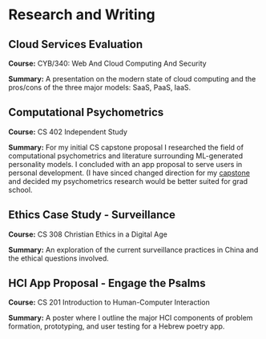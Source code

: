 # Research and Writing

## Cloud Services Evaluation
**Course:** CYB/340: Web And Cloud Computing And Security

**Summary:** A presentation on the modern state of cloud computing and the pros/cons of the three major models: SaaS, PaaS, IaaS.


## Computational Psychometrics
**Course:** CS 402 Independent Study

**Summary:** For my initial CS capstone proposal I researched the field of computational psychometrics and literature surrounding ML-generated personality models. I concluded with an app proposal to serve users in personal development. (I have sinced changed direction for my [capstone](https://github.com/sethbam9/Hebrew-Literacy-App) and decided my psychometrics research would be better suited for grad school.  


## Ethics Case Study - Surveillance
**Course:** CS 308 Christian Ethics in a Digital Age

**Summary:** An exploration of the current surveillance practices in China and the ethical questions involved. 


## HCI App Proposal - Engage the Psalms
**Course:** CS 201 Introduction to Human-Computer Interaction

**Summary:** A poster where I outline the major HCI components of problem formation, prototyping, and user testing for a Hebrew poetry app. 
